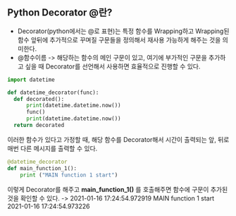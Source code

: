 ## Python Decorator @란?
- Decorator(python에서는 @로 표현)는 특정 함수를 Wrapping하고 Wrapping된 함수 앞뒤에 추가적으로 꾸며질 구문들을 정의해서 재사용 가능하게 해주는 것을 의미한다.
- @함수이름 -> 해당하는 함수의 메인 구문이 있고, 여기에 부가적인 구문을 추가하고 싶을 때 Decorator를 선언해서 사용하면 효율적으로 진행할 수 있다.

```python
import datetime

def datetime_decorator(func):
  def decorated():
      print(datetime.datetime.now())
      func()
      print(datetime.datetime.now())
  return decorated
```
이러한 함수가 있다고 가정할 때, 해당 함수를 Decorator해서 시간이 출력되는 앞, 뒤로 매번 다른 메시지를 출력할 수 있다.

```python
@datetime_decorator
def main_function_1():
    print ("MAIN function 1 start")
```
이렇게 Decorator를 해주고 **main_function_1()** 를 호출해주면 함수에 구문이 추가된 것을 확인할 수 있다.
-> 2021-01-16 17:24:54.972919
   MAIN function 1 start 
   2021-01-16 17:24:54.973226
   

        

